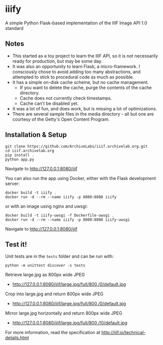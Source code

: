 # iiify
A simple Python Flask-based implementation of the IIIF Image API 1.0 standard

## Notes
* This started as a toy project to learn the IIIF API, so it is not necessarily ready for production, but may be some day.
* It was also an opportunity to learn Flask, a micro-framework. I consciously chose to avoid adding too many abstractions, and attempted to stick to procedural code as much as possible.
* It has a simple on-disk cache scheme, but no cache management.
  * If you want to delete the cache, purge the contents of the cache directory.
  * Cache does not currently check timestamps.
  * Cache can't be disabled yet.
* It was a lot of fun, and does work, but is missing a lot of optimizations.
* There are several sample files in the media directory - all but one are courtesy of the Getty's Open Content Program.

## Installation & Setup
```
git clone https://github.com/ArchiveLabs/iiif.archivelab.org.git
cd iiif.archivelab.org
pip install .
python app.py
```
Navigate to http://127.0.0.1:8080/iiif

You can also run the app using Docker, either with the Flask development server:
```
docker build -t iiify .
docker run -d --rm --name iiify -p 8080:8080 iiify
```
or with an image using nginx and uwsgi:
```
docker build -t iiify-uwsgi -f Dockerfile-uwsgi .
docker run -d --rm --name iiify -p 8080:8080 iiify-uwsgi
```

Navigate to http://127.0.0.1:8080/iiif

## Test it!

Unit tests are in the `tests` folder and can be run with:
```
python -m unittest discover -s tests
```

Retrieve large.jpg as 800px wide JPEG
* http://127.0.0.1:8080/iiif/large.jpg/full/800,/0/default.jpg 

Crop into large.jpg and return 800px wide JPEG
* http://127.0.0.1:8080/iiif/large.jpg/full/800,/0/default.jpg 

Mirror large.jpg horizontally and return 800px wide JPEG
* http://127.0.0.1:8080/iiif/large.jpg/full/800,/!0/default.jpg 

For more information, read the specification at http://iiif.io/technical-details.html
